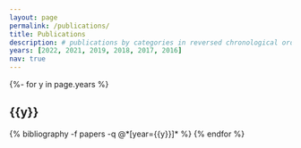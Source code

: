 ```yaml
---
layout: page
permalink: /publications/
title: Publications
description: # publications by categories in reversed chronological order. generated by jekyll-scholar.
years: [2022, 2021, 2019, 2018, 2017, 2016]
nav: true
---
```

<!-- _pages/publications.md -->
<div class="publications">

{%- for y in page.years %}
  <h2 class="year">{{y}}</h2>
  {% bibliography -f papers -q @*[year={{y}}]* %}
{% endfor %}

</div>
